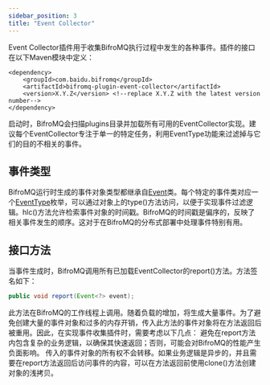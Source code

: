 ```yaml
---
sidebar_position: 3
title: "Event Collector"
---
```


Event Collector插件用于收集BifroMQ执行过程中发生的各种事件。插件的接口在以下Maven模块中定义：

```
<dependency>
    <groupId>com.baidu.bifromq</groupId>
    <artifactId>bifromq-plugin-event-collector</artifactId>
    <version>X.Y.Z</version> <!--replace X.Y.Z with the latest version number-->
</dependency>
```
启动时，BifroMQ会扫描plugins目录并加载所有可用的EventCollector实现。建议每个EventCollector专注于单一的特定任务，利用EventType功能来过滤掉与它们的目的不相关的事件。

## 事件类型
BifroMQ运行时生成的事件对象类型都继承自[Event](https://github.com/bifromqio/bifromq/blob/main/bifromq-plugin/bifromq-plugin-event-collector/src/main/java/com/baidu/bifromq/plugin/eventcollector/Event.java)类。每个特定的事件类对应一个[EventType](https://github.com/bifromqio/bifromq/blob/main/bifromq-plugin/bifromq-plugin-event-collector/src/main/java/com/baidu/bifromq/plugin/eventcollector/EventType.java)枚举，可以通过对象上的type()方法访问，以便于实现事件过滤逻辑。hlc()方法允许检索事件对象的时间戳。BifroMQ的时间戳是偏序的，反映了相关事件发生的顺序。这对于在BifroMQ的分布式部署中处理事件特别有用。

## 接口方法
当事件生成时，BifroMQ调用所有已加载EventCollector的report()方法。方法签名如下：

```java
public void report(Event<?> event);
```
此方法在BifroMQ的工作线程上调用。随着负载的增加，将生成大量事件。为了避免创建大量的事件对象和过多的内存开销，传入此方法的事件对象将在方法返回后被重用。因此，在实现事件收集插件时，需要考虑以下几点：
避免在report方法内包含复杂的业务逻辑，以确保其快速返回；否则，可能会对BifroMQ的性能产生负面影响。
传入的事件对象的所有权不会转移。如果业务逻辑是异步的，并且需要在report方法返回后访问事件的内容，可以在方法返回前使用clone()方法创建对象的浅拷贝。
